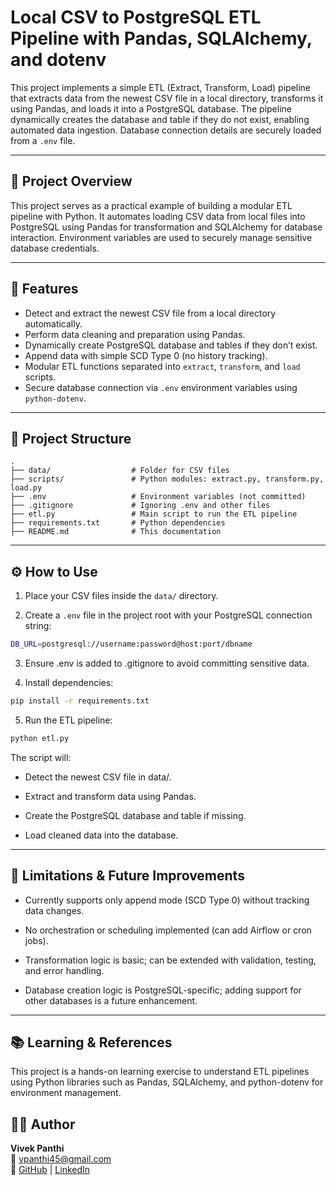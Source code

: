 # Local CSV to PostgreSQL ETL Pipeline with Pandas, SQLAlchemy, and dotenv

This project implements a simple ETL (Extract, Transform, Load) pipeline that extracts data from the newest CSV file in a local directory, transforms it using Pandas, and loads it into a PostgreSQL database. The pipeline dynamically creates the database and table if they do not exist, enabling automated data ingestion. Database connection details are securely loaded from a `.env` file.

---

## 🚀 Project Overview

This project serves as a practical example of building a modular ETL pipeline with Python. It automates loading CSV data from local files into PostgreSQL using Pandas for transformation and SQLAlchemy for database interaction. Environment variables are used to securely manage sensitive database credentials.

---

## 🧩 Features

- Detect and extract the newest CSV file from a local directory automatically.
- Perform data cleaning and preparation using Pandas.
- Dynamically create PostgreSQL database and tables if they don’t exist.
- Append data with simple SCD Type 0 (no history tracking).
- Modular ETL functions separated into `extract`, `transform`, and `load` scripts.
- Secure database connection via `.env` environment variables using `python-dotenv`.

---

## 📂 Project Structure

```plaintext
.
├── data/                  # Folder for CSV files
├── scripts/               # Python modules: extract.py, transform.py, load.py
├── .env                   # Environment variables (not committed)
├── .gitignore             # Ignoring .env and other files
├── etl.py                 # Main script to run the ETL pipeline
├── requirements.txt       # Python dependencies
├── README.md              # This documentation
```

---

## ⚙️ How to Use

1. Place your CSV files inside the `data/` directory.

2. Create a `.env` file in the project root with your PostgreSQL connection string:

```bash
DB_URL=postgresql://username:password@host:port/dbname
```

3. Ensure .env is added to .gitignore to avoid committing sensitive data.

4. Install dependencies:

```bash
pip install -r requirements.txt
```


5. Run the ETL pipeline:

```bash
python etl.py
```


The script will:

- Detect the newest CSV file in data/.

- Extract and transform data using Pandas.

- Create the PostgreSQL database and table if missing.

- Load cleaned data into the database.



---

## 🚧 Limitations & Future Improvements

- Currently supports only append mode (SCD Type 0) without tracking data changes.

- No orchestration or scheduling implemented (can add Airflow or cron jobs).

- Transformation logic is basic; can be extended with validation, testing, and error handling.

- Database creation logic is PostgreSQL-specific; adding support for other databases is a future enhancement.



---

## 📚 Learning & References

This project is a hands-on learning exercise to understand ETL pipelines using Python libraries such as Pandas, SQLAlchemy, and python-dotenv for environment management.



## 🧑‍💻 Author

**Vivek Panthi**  
📧 vpanthi45@gmail.com  
🔗 [GitHub](https://github.com/VivekPanthii) | [LinkedIn](https://www.linkedin.com/in/bibek-sunar-7650542a3/)
